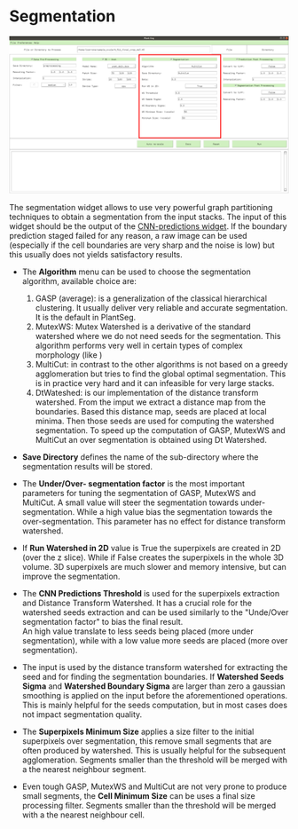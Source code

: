 # Segmentation
![alt text](./images/segmentation.png)

The segmentation widget allows to use very powerful graph partitioning techniques to obtain a segmentation from the
input stacks. 
The input of this widget should be the output of the [CNN-predictions widget](./Predictions.md). 
If the boundary prediction staged failed for any reason, a raw image can be used (especially if the cell boundaries are
 very sharp and the noise is low) but this usually does not yields satisfactory results.

* The **Algorithm** menu can be used to choose the segmentation algorithm, available choice are:
    1. GASP (average): is a generalization of the classical hierarchical clustering. It usually deliver very 
    reliable and accurate segmentation. It is the default in PlantSeg.
    2. MutexWS: Mutex Watershed is a derivative of the standard watershed where we do not need seeds for the
     segmentation. This algorithm performs very well in certain types of complex morphology (like )
    3. MultiCut: in contrast to the other algorithms is not based on a greedy agglomeration but tries to find the 
    global optimal segmentation. This is in practice very hard and it can infeasible for very large stacks.
    4. DtWateshed: is our implementation of the distance transform watershed. From the imput we extract a distance map 
    from the boundaries. Based this distance map, seeds are placed at local minima.  Then those seeds are used for 
    computing the watershed segmentation. To speed up the computation of GASP, MutexWS and MultiCut an over segmentation
     is obtained using Dt Watershed. 
   
* **Save Directory** defines the name of the sub-directory where the segmentation results will be stored.

* The **Under/Over- segmentation factor** is the most important parameters for tuning the segmentation of GASP,
MutexWS and MultiCut. A small value will steer the segmentation towards under-segmentation. While a high value bias the
segmentation towards the over-segmentation. This parameter has no effect for distance transform watershed.

* If **Run Watershed in 2D** value is True the superpixels are created in 2D (over the z slice). While if False creates
the superpixels in the whole 3D volume. 3D superpixels are much slower and memory intensive, but can improve
 the segmentation.
 
* The **CNN Predictions Threshold** is used for the superpixels extraction and Distance Transform Watershed. It has a 
crucial role for the watershed seeds extraction and can be used similarly to the "Unde/Over segmentation factor"
to bias the final result.  
An high value translate to less seeds being placed (more under segmentation),
 while with a low value more seeds are placed (more over segmentation).
   
* The input is used by the distance transform watershed for extracting the seed and 
 for finding the segmentation boundaries. If **Watershed Seeds Sigma** and **Watershed Boundary Sigma** are larger than
 zero a gaussian smoothing is applied on the input before the aforementioned operations. This is mainly helpful for
 the seeds computation, but in most cases does not impact segmentation quality.
 
* The **Superpixels Minimum Size** applies a size filter to the initial superpixels over segmentation, this remove 
small segments that are often produced by watershed. This is usually helpful for the subsequent agglomeration.
 Segments smaller than the threshold will be merged with a the nearest neighbour segment. 
 
* Even tough GASP, MutexWS and MultiCut are not very prone to produce small segments, the **Cell Minimum Size** can 
be uses a final size processing filter. Segments smaller than the threshold will be merged with a the nearest 
neighbour cell. 